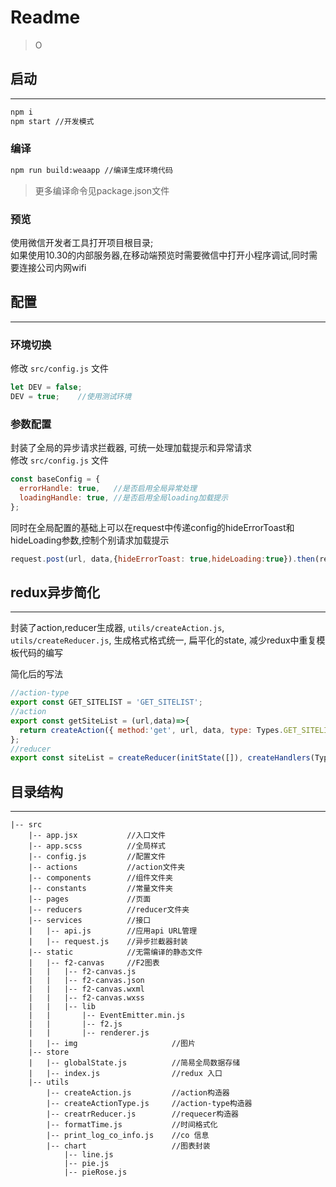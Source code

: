 # Readme
> ‌‌‍‌​‌‍‌‌​‍‌​‌‍‍‌‌​​‌‍‍‌‌​‌‌‌​‍‌‌‌​‍​‌‍‍‌‌​​‌‍‍‌‌​‌‍‍​‌‍‍‌‌​​‌‍‍‌‌​‌‍‍‍‍​‌​‌‍‍‌‌​​‌‍‍‌‌​‌‍‍‍‍​‍‌‍‌​‌‍‍‌‌​​‌‍‍‌‌​‌‍‍‍‍​‍‌‌​‌‍‍‌‌​​‌‍‍‌‌​‌‍‍‍‍​‌‍‌‌​‌‍‍‌‌​​‌‍‍‌‌​‌‍‍‍‍​‍‍‍‍‌​‌‍‍‌‌​​‌‍‍‌‌​‌‍‍‍‍​‍‌‌​‌‍‍‌‌​​‌‍‍‌‌​‌‍‍‍‍​‍‌‌​‌‍‍‌‌​​‌‍‍‌‌​‌‍‍‍‍​‍‍‍‍‌​‌‍‍‌‌​​‌‍‍‌‌​‌‍‍‍‍​‍‌‌​‌‍‍‌‌​​‌‍‍‌‌​‌‍‍‍‍​‌​‌‍‍‌‌​​‌‍‍‌‌O
## 启动  

---


```sh
npm i
npm start //开发模式
```

### 编译

```sh
npm run build:weaapp //编译生成环境代码
```

> 更多编译命令见package.json文件

### 预览

使用微信开发者工具打开项目根目录;  
如果使用10.30的内部服务器,在移动端预览时需要微信中打开小程序调试,同时需要连接公司内网wifi  

## 配置
---

### 环境切换

修改 `src/config.js` 文件  

```js
let DEV = false;
DEV = true;    //使用测试环境
```

### 参数配置

封装了全局的异步请求拦截器, 可统一处理加载提示和异常请求  
修改 `src/config.js` 文件

```js
const baseConfig = {
  errorHandle: true,   //是否启用全局异常处理
  loadingHandle: true, //是否启用全局loading加载提示
};
```

同时在全局配置的基础上可以在request中传递config的hideErrorToast和hideLoading参数,控制个别请求加载提示  

```js
request.post(url, data,{hideErrorToast: true,hideLoading:true}).then(res=>{})
```

## redux异步简化  
---

封装了action,reducer生成器, `utils/createAction.js`, `utils/createReducer.js`, 生成格式格式统一, 扁平化的state, 减少redux中重复模板代码的编写  

简化后的写法

```js
//action-type
export const GET_SITELIST = 'GET_SITELIST';
//action
export const getSiteList = (url,data)=>{
  return createAction({ method:'get', url, data, type: Types.GET_SITELIST });
};
//reducer
export const siteList = createReducer(initState([]), createHandlers(Types.GET_SITELIST));
```

## 目录结构
---

```
|-- src
    |-- app.jsx           //入口文件
    |-- app.scss          //全局样式
    |-- config.js         //配置文件
    |-- actions           //action文件夹
    |-- components        //组件文件夹
    |-- constants         //常量文件夹
    |-- pages             //页面
    |-- reducers          //reducer文件夹
    |-- services          //接口
    |   |-- api.js        //应用api URL管理
    |   |-- request.js    //异步拦截器封装
    |-- static            //无需编译的静态文件
    |   |-- f2-canvas     //F2图表
    |   |   |-- f2-canvas.js
    |   |   |-- f2-canvas.json
    |   |   |-- f2-canvas.wxml
    |   |   |-- f2-canvas.wxss
    |   |   |-- lib
    |   |       |-- EventEmitter.min.js
    |   |       |-- f2.js
    |   |       |-- renderer.js
    |   |-- img                     //图片
    |-- store
    |   |-- globalState.js          //简易全局数据存储
    |   |-- index.js                //redux 入口
    |-- utils
        |-- createAction.js         //action构造器
        |-- createActionType.js     //action-type构造器
        |-- creatrReducer.js        //requecer构造器
        |-- formatTime.js           //时间格式化
        |-- print_log_co_info.js    //co 信息
        |-- chart                   //图表封装
            |-- line.js
            |-- pie.js
            |-- pieRose.js
```